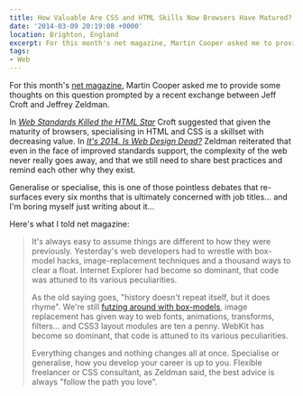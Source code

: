 ```yaml
---
title: How Valuable Are CSS and HTML Skills Now Browsers Have Matured?
date: '2014-03-09 20:19:08 +0000'
location: Brighton, England
excerpt: For this month's net magazine, Martin Cooper asked me to provide some thoughts on this question prompted by a recent exchange between Jeff Croft and Jeffrey Zeldman.
tags:
- Web
---
```

For this month's [net magazine][1], Martin Cooper asked me to provide some thoughts on this question prompted by a recent exchange between Jeff Croft and Jeffrey Zeldman.

In <cite>[Web Standards Killed the HTML Star][2]</cite> Croft suggested that given the maturity of browsers, specialising in HTML and CSS is a skillset with decreasing value. In <cite>[It's 2014. Is Web Design Dead?][3]</cite> Zeldman reiterated that even in the face of improved standards support, the complexity of the web never really goes away, and that we still need to share best practices and remind each other why they exist.

Generalise or specialise, this is one of those pointless debates that re-surfaces every six months that is ultimately concerned with job titles... and I'm boring myself just writing about it...

Here's what I told net magazine:

> It's always easy to assume things are different to how they were previously. Yesterday's web developers had to wrestle with box-model hacks, image-replacement techniques and a thousand ways to clear a float. Internet Explorer had become so dominant, that code was attuned to its various peculiarities.
> 
> As the old saying goes, "history doesn't repeat itself, but it does rhyme". We're still [futzing around with box-models][4], image replacement has given way to web fonts, animations, transforms, filters... and CSS3 layout modules are ten a penny. WebKit has become so dominant, that code is attuned to its various peculiarities.
> 
> Everything changes and nothing changes all at once. Specialise or generalise, how you develop your career is up to you. Flexible freelancer or CSS consultant, as Zeldman said, the best advice is always "follow the path you love".

[1]: http://www.creativebloq.com/net-magazine
[2]: http://jeffcroft.com/blog/2014/jan/03/web-standards-killed-the-html-star/
[3]: http://www.zeldman.com/2014/01/06/its-2014-is-web-design-dead/
[4]: http://www.paulirish.com/2012/box-sizing-border-box-ftw/
